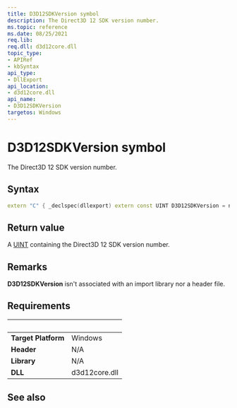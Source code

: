 ```yaml
---
title: D3D12SDKVersion symbol
description: The Direct3D 12 SDK version number.
ms.topic: reference
ms.date: 08/25/2021
req.lib: 
req.dll: d3d12core.dll
topic_type:
- APIRef
- kbSyntax
api_type:
- DllExport
api_location:
- d3d12core.dll
api_name:
- D3D12SDKVersion
targetos: Windows
---
```


# D3D12SDKVersion symbol

The Direct3D 12 SDK version number.

## Syntax

```cpp
extern "C" { _declspec(dllexport) extern const UINT D3D12SDKVersion = n;}
```

## Return value

A [UINT](../winprog/windows-data-types.md) containing the Direct3D 12 SDK version number.

## Remarks

**D3D12SDKVersion** isn't associated with an import library nor a header file.

## Requirements

| &nbsp; | &nbsp; |
| ---- |:---- |
| **Target Platform** | Windows |
| **Header** | N/A |
| **Library** | N/A |
| **DLL** | d3d12core.dll |

## See also
